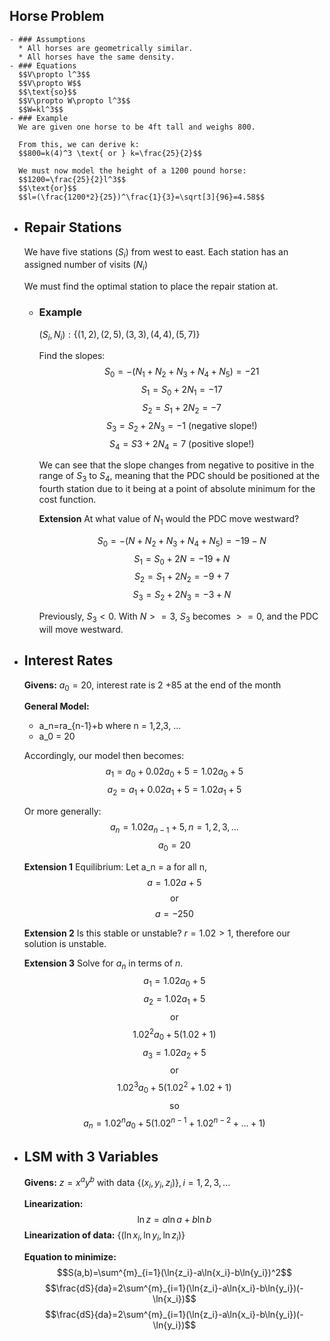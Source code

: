 ## Horse Problem
	- ### Assumptions
	  * All horses are geometrically similar.
	  * All horses have the same density.
	- ### Equations
	  $$V\propto l^3$$
	  $$V\propto W$$
	  $$\text{so}$$
	  $$V\propto W\propto l^3$$
	  $$W=kl^3$$
	- ### Example
	  We are given one horse to be 4ft tall and weighs 800.
	  
	  From this, we can derive k:
	  $$800=k(4)^3 \text{ or } k=\frac{25}{2}$$
	  
	  We must now model the height of a 1200 pound horse:
	  $$1200=\frac{25}{2}l^3$$
	  $$\text{or}$$
	  $$l=(\frac{1200*2}{25})^\frac{1}{3}=\sqrt[3]{96}=4.58$$
- ## Repair Stations
  We have five stations ($S_i$) from west to east.
  Each station has an assigned number of visits ($N_i$)
  
  We must find the optimal station to place the repair station at.
	- ### Example
	  $(S_i, N_i): \{(1,2), (2,5), (3,3), (4,4), (5,7)\}$
	  
	  Find the slopes:
	  $$S_0=-(N_1+N_2+N_3+N_4+N_5)=-21$$
	  $$S_1=S_0+2N_1=-17$$
	  $$S_2=S_1+2N_2=-7$$
	  $$S_3=S_2+2N_3=-1 \text{ (negative slope!)}$$
	  $$S_4=S3+2N_4=7 \text{ (positive slope!)}$$
	  
	  We can see that the slope changes from negative to positive in the range of  $S_3 \text{ to } S_4$, meaning that the PDC should be positioned at the fourth station due to it being at a point of absolute minimum for the cost function.
	  
	  **Extension**
	  At what value of $N_1$ would the PDC move westward?
	  
	  $$S_0=-(N+N_2+N_3+N_4+N_5)=-19-N$$
	  $$S_1=S_0+2N=-19+N$$
	  $$S_2=S_1+2N_2=-9+7$$
	  $$S_3=S_2+2N_3=-3+N$$
	  
	  Previously, $S_3 < 0$. With $N >= 3$, $S_3\text{ becomes }>= 0$, and the PDC will move westward.
- ## Interest Rates
  **Givens:**
  $a_0 = 20$, interest rate is $2%=0.02$
  $+85$ at the end of the month
  
  **General Model:**
  * a_n=ra_{n-1}+b where n = 1,2,3, ...
  * a_0 = 20
  
  Accordingly, our model then becomes:
  $$a_1 = a_0 + 0.02a_0 + 5 = 1.02a_0 + 5$$
  $$a_2 = a_1 + 0.02a_1 + 5 = 1.02a_1 + 5$$
  
  Or more generally:
  $$a_n = 1.02a_{n-1} + 5, n = 1,2,3,...$$
  $$a_0 = 20$$
  
  **Extension 1**
  Equilibrium:
  Let a_n = a for all n,
  $$a=1.02a+5$$
  $$\text{or}$$
  $$a=-250$$
  
  **Extension 2**
  Is this stable or unstable?
  $r = 1.02 > 1$, therefore our solution is unstable.
  
  **Extension 3**
  Solve for $a_n$ in terms of $n$.
  $$a_1=1.02a_0+5$$
  $$a_2=1.02a_1+5$$
  $$\text{or}$$
  $$1.02^2a_0+5(1.02 + 1)$$
  $$a_3=1.02a_2+5$$
  $$\text{or}$$
  $$1.02^3a_0+5(1.02^2+1.02+1)$$
  $$\text{so}$$
  $$a_n = 1.02^na_0+5(1.02^{n-1}+1.02^{n-2}+...+1)$$
- ## LSM with 3 Variables
  **Givens:**
  $z=x^ay^b$ with data $\{(x_i,y_i,z_i)\}, i =1,2,3,...$
  
  **Linearization:**
  $$\ln{z}=a\ln{a}+b\ln{b}$$
  **Linearization of data:**
  $\{(\ln{x_i},\ln{y_i},\ln{z_i})\}$
  
  **Equation to minimize:**
  $$S(a,b)=\sum^{m}_{i=1}(\ln{z_i}-a\ln{x_i}-b\ln{y_i})^2$$
  $$\frac{dS}{da}=2\sum^{m}_{i=1}(\ln{z_i}-a\ln{x_i}-b\ln{y_i})(-\ln{x_i})$$
  $$\frac{dS}{da}=2\sum^{m}_{i=1}(\ln{z_i}-a\ln{x_i}-b\ln{y_i})(-\ln{y_i})$$